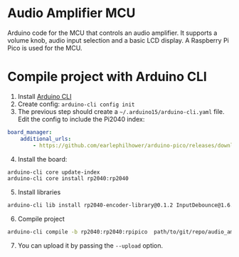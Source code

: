 # Audio Amplifier MCU
Arduino code for the MCU that controls an audio amplifier. It supports a volume knob, audio input selection and a basic LCD display. A Raspberry Pi Pico is used for the MCU.

# Compile project with Arduino CLI
   1. Install [Arduino CLI](https://arduino.github.io/arduino-cli/1.0/installation/)
   2. Create config: `arduino-cli config init`
   3. The previous step should create a `~/.arduino15/arduino-cli.yaml` file. Edit the config to include the Pi2040 index:
```yaml
board_manager:
    additional_urls:
        - https://github.com/earlephilhower/arduino-pico/releases/download/global/package_rp2040_index.json

```
  4. Install the board:
```bash
arduino-cli core update-index
arduino-cli core install rp2040:rp2040
```
 5. Install libraries
```bash
arduino-cli lib install rp2040-encoder-library@0.1.2 InputDebounce@1.6.0 MCP23S17@0.5.1 RP2040_PWM@1.7.0 IRremote@4.4.1
```
 6. Compile project
```bash
arduino-cli compile -b rp2040:rp2040:rpipico  path/to/git/repo/audio_ampli_mcu/src/audio_ampli_mcu/
```
 7. You can upload it by passing the `--upload` option.